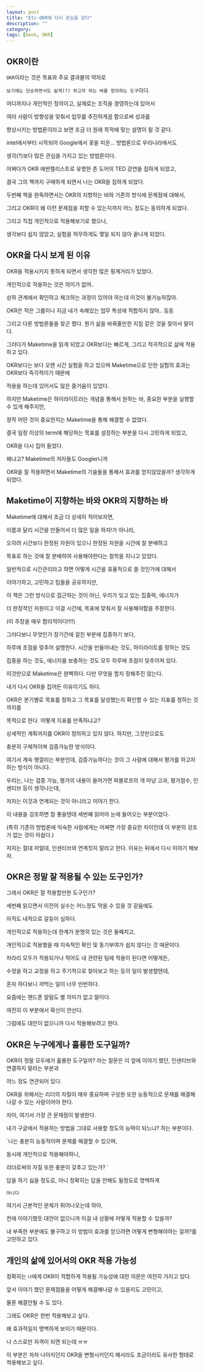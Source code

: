 ```yaml
---
layout: post
title: "Etc-OKR에 다시 관심을 갖다"
description: ""
category:
tags: [book, OKR]
---
```



## OKR이란
`OKR`이라는 것은 목표와 주요 결과물의 약자로

`보기에는 단순하면서도 쉽게(?) 하고자 하는 바를 정의하는 도구`이다.

어디까지나 개인적인 정의이고, 실제로는 조직을 경영하는데 있어서 

여러 사람이 방향성을 맞춰서 업무를 추진하게끔 함으로써 성과를 

향상시키는 방법론이라고 보면 조금 더 원래 목적에 맞는 설명이 될 것 같다.

intel에서부터 시작되어 Google에서 꽃을 피운... 방법론으로 우리나라에서도

생각(?)보다 많은 관심을 가지고 있는 방법론이다. 

어쩌다가 OKR 에반젤리스트로 유명한 존 도어의 TED 강연을 접하게 되었고,

결국 그의 책까지 구매하게 되면서 나는 OKR을 접하게 되었다.

두번째 책을 완독하면서는 OKR의 지향하는 바와 기존의 방식에 문제점에 대해서,

그리고 OKR이 왜 이런 문제점을 피할 수 있는지까지 어느 정도는 동의하게 되었다.

그리고 직접 개인적으로 적용해보기로 했으나, 

생각보다 쉽지 않았고, 실험을 허무하게도 몇일 되지 않아 끝나게 되었다.



## OKR을 다시 보게 된 이유
OKR을 적용시키지 못하게 되면서 생각한 많은 핑계거리가 있었다.


개인적으로 적용하는 것은 의미가 없어..

상하 관계에서 확인하고 체크하는 과정이 있어야 하는데 이것이 불가능하잖아.

OKR은 작은 그룹이나 지금 내가 속해있는 업무 특성에 적합하지 않아.. 등등



그리고 다른 방법론들을 찾곤 했다. 뭔가 삶을 바꿔줄만한 지침 같은 것을 찾아서 말이다.

그러다가 Maketime을 읽게 되었고 OKR보다는 빠르게, 그리고 적극적으로 삶에 적용하고 있다.

OKR보다는 보다 오랜 시간 실험을 하고 있으며 Maketime으로 인한 실험의 효과는 OKR보다 즉각적이기 때문에 

적용을 하는데 있어서도 많은 즐거움이 있었다. 

하지만 Maketime은 하이라이트라는 개념을 통해서 원하는 바, 중요한 부분을 실행할 수 있게 해주지만,

정작 어떤 것이 중요한지는 Maketime을 통해 해결할 수 없었다. 

결국 일정 이상의 term에 해당하는 목표를 설정하는 부분을 다시 고민하게 되었고,

OKR을 다시 집어 들었다.

왜냐고? Maketime의 저자들도 Googler니까 

OKR을 잘 적용하면서 Maketime의 기술들을 통해서 효과를 얻지않았을까? 생각하게 되었다.



## Maketime이 지향하는 바와 OKR의 지향하는 바

Maketime에 대해서 조금 더 상세히 적어보자면, 

이름과 달리 시간을 만들어서 더 많은 일을 하자!가 아니라,

오히려 시간보다 한정된 자원이 있으니 한정된 자원을 시간에 잘 분배하고 

목표로 하는 것에 잘 분배하여 사용해야한다는 철학을 지니고 있었다. 

일반적으로 시간관리라고 하면 어떻게 시간을 효율적으로 쓸 것인가에 대해서 

이야기하고, 고민하고 팁들을 공유하지만, 

이 책은 그런 방식으로 접근하는 것이 아닌, 우리가 잊고 있는 집중력, 에너지가

더 한정적인 자원이고 이걸 시간에, 목표에 맞춰서 잘 사용해야함을 주장한다.

(이 주장을 매우 합리적이다!!!!)

그러다보니 무엇인가 장기간에 걸친 부분에 집중하기 보다, 

하루에 초점을 맞추어 설명한다. 시간을 만들어내는 것도, 하이라이트를 정하는 것도

집중을 하는 것도, 에너지를 보충하는 것도 모두 하루에 초점이 맞추어져 있다.

이것만으로 Maketime은 완벽하다. 다만 무엇을 할지 정해주진 않는다.

내가 다시 OKR을 집어든 이유이기도 하다.

OKR은 분기별로 목표를 정하고 그 목표를 달성했는지 확인할 수 있는 지표를 정하는 것까지를 

목적으로 한다. 어떻게 지표를 만족하냐고? 

상세적인 계획까지를 OKR이 정의하고 있지 않다. 하지만, 그것만으로도

충분히 구체적이며 검증가능한 방식이다. 

여기서 계속 헷깔리는 부분인데, 검증가능하다는 것이 그 사람에 대해서 평가를 하고자 하는 방식이 아니다.

우리는, 나는 검증 가능, 평가의 내용이 들어가면 파블로프의 개 마냥 고과, 평가점수, 인센티브 등이 생각나는데,

저자는 이것과 연계되는 것이 아니라고 이야기 한다. 

이 내용을 강조하면 참 좋을텐데 세번째 읽어야 눈에 들어오는 부분이었다. 

(특히 기존의 방법론에 익숙한 사람에게는 어쩌면 가장 중요한 차이인데 이 부분의 강조가 없는 것이 아쉽다.)

저자는 절대 저얼대, 인센티브와 연계짓지 말라고 한다. 이유는 뒤에서 다시 이야기 해보자.



## OKR은 정말 잘 적용될 수 있는 도구인가?

그래서 OKR은 잘 적용할만한 도구인가?

세번째 읽으면서 이전의 실수는 어느정도 막을 수 있을 것 같음에도

아직도 내적으로 갈등이 심하다. 

개인적으로 적용하는데 한계가 분명히 있는 것은 둘째치고,

개인적으로 적용했을 때 지속적인 확인 및 동기부여가 쉽지 않다는 것 때문이다.

차라리 모두가 적용되거나 적어도 내 관련된 팀에 적용이 된다면 어떻게든,

수정을 하고 교정을 하고 주기적으로 찾아보고 하는 등의 일이 발생할텐데,

혼자 하다보니 까먹는 일이 너무 빈번하다.

요즘에는 핸드폰 알람도 별 의미가 없고 말이다.

여전히 이 부분에서 확신이 안선다. 

그럼에도 대안이 없으니까 다시 적용해보려고 한다.



## OKR은 누구에게나 훌륭한 도구일까?

OKR이 정말 모두에거 훌륭한 도구일까? 라는 질문은 이 앞에 이야기 했던, 인센티브와 연결하지 말라는 부분과

어느 정도 연관되어 있다. 

OKR을 위해서는 리더의 자질이 매우 중요하며 구성원 또한 능동적으로 문제를 해결해나갈 수 있는 사람이어야 한다.

자아, 여기서 가장 큰 문제점이 발생한다. 

내가 구글에서 적용하는 방법을 그대로 사용할 정도의 능력이 되느냐? 하는 부분이다.

`나는 충분히 능동적이며 문제를 해결할 수 있으며, 

동시에 개인적으로 적용해야하니, 

리더로써의 자질 또한 충분이 갖추고 있는가?
`

답을 하기 싫을 정도로, 아니 정확히는 답을 안해도 될정도로 명백하게 

`아니다`

여기서 근본적인 문제가 튀어나오는데 하아,

전에 이야기했듯 대안이 없으니까 이걸 내 상황에 어떻게 적용할 수 있을까? 

내 부족한 부분에도 불구하고 이 방법이 효과를 얻으려면 어떻게 변형해야하는 걸까?를 고민하고 있다.



## 개인의 삶에 있어서의 OKR 적용 가능성

정확히는 `나`에게 OKR이 적합하게 적용될 가능성에 대한 의문은 여전히 가지고 있다. 

앞서 이야기 했던 문제점들을 어떻게 해결해나갈 수 있을지도 고민이고, 

물론 해결안될 수 도 있다. 

그래도 OKR은 한번 적용해보고 싶다. 

왜 효과적일지 명백하게 보이기 때문이다. 

나 스스로만 자격이 되면 되는데 ㅠㅠ

이 부분은 차차 나아지던지 OKR을 변형시키던지 해서라도 조금이라도 유사한 형태로 적용해보고 싶다.
